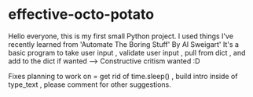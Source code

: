 # effective-octo-potato
Hello everyone, this is my first small Python project. I used things I've recently learned from 'Automate The Boring Stuff' By Al Sweigart'
It's a basic program to take user input , validate user input , pull from dict , and add to the dict if wanted 
--> Constructive critism wanted :D

Fixes planning to work on = get rid of time.sleep() , build intro inside of type_text , please comment for other suggestions. 
